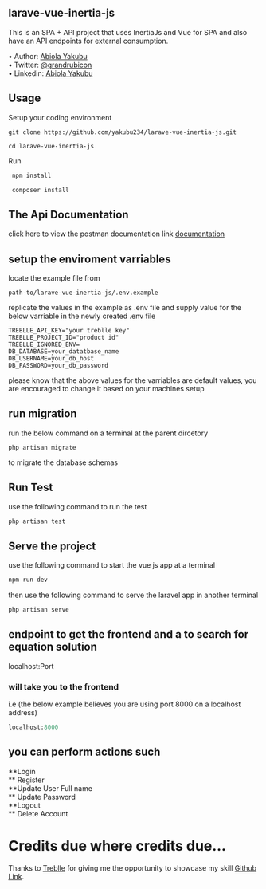 
## larave-vue-inertia-js

This is an SPA + API project that uses InertiaJs and Vue for SPA and also have an API endpoints for external consumption.

• Author: [Abiola Yakubu](https://github.com/yakubu234) <br>
• Twitter: [@grandrubicon](https://twitter.com/grandrubicon) <br>
• Linkedin: [Abiola Yakubu](https://www.linkedin.com/in/abiolayakubu/) <br>

## Usage <br>

Setup your coding environment <br>

```git
git clone https://github.com/yakubu234/larave-vue-inertia-js.git
```

 ```cd larave-vue-inertia-js```

Run

```bash
 npm install

```

```bash
 composer install

```

## The Api Documentation

click here to view the postman documentation link [documentation](https://documenter.getpostman.com/view/12538701/2s93eU2ZdS)

## setup the enviroment varriables

locate the example file from

```path-to/larave-vue-inertia-js/.env.example```

replicate the values in the example as .env file and supply value for the below varriable in the newly created .env file

```git
TREBLLE_API_KEY="your treblle key"  
TREBLLE_PROJECT_ID="product id"
TREBLLE_IGNORED_ENV=
DB_DATABASE=your_datatbase_name
DB_USERNAME=your_db_host
DB_PASSWORD=your_db_password
```

please know that the above values for the varriables are default values, you are encouraged to change it based on your machines setup

## run migration

run the below command on a terminal at the parent dircetory

```php artisan migrate```

to migrate the database schemas

## Run Test

use the following command to run the test

```bash
php artisan test
 ```

## Serve the project

use the following command to start the vue js app at a terminal

```bash
npm run dev
```

then use the following command to serve the laravel app in another terminal

```bash
php artisan serve
```

## endpoint to get the frontend  and a to search for equation solution

localhost:Port

### will take you to the frontend

i.e (the below example believes you are using port 8000 on a localhost address)

```ruby
localhost:8000
```

## you can perform actions such

**Login <br>
** Register <br>
**Update User Full name <br>
** Update Password <br>
**Logout <br>
** Delete Account

<!-- 
### folder structure are as below

```b ash
├── app
│
``` -->

<!-- ## feature test

updating feature t -->

# Credits due where credits due…

Thanks to [Treblle](https://www.treblle.com/) for giving me the opportunity to showcase my skill [Github Link](https://github.com/yakubu234/larave-vue-inertia-js.git).

```

```
